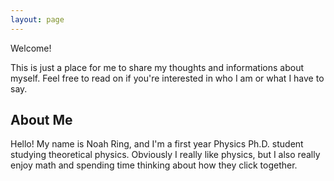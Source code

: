 ```yaml
---
layout: page
---
```


Welcome! 

This is just a place for me to share my thoughts and informations about myself. Feel free to read on if you're interested in who I am or what I have to say.

## About Me

Hello! My name is Noah Ring, and I'm a first year Physics Ph.D. student studying theoretical physics. Obviously I really like physics, but I also really enjoy math and spending time thinking about how they click together.
